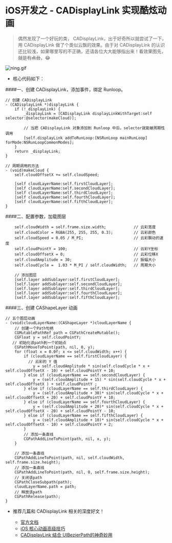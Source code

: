 # iOS开发之 - CADisplayLink 实现酷炫动画


> 偶然发现了一个好玩的类， CADisplayLink，出于好奇所以就尝试了一下，用 CADisplayLink 做了个类似云飘的效果。由于对 CADisplayLink 的认识还比较浅，如果哪里写的不正确，还请各位大大能够指出来！看效果图先，~~就是有点丑~~，😂

![ning.gif](http://upload-images.jianshu.io/upload_images/2665449-da509b22ab7071c0.gif?imageMogr2/auto-orient/strip)

- 核心代码如下：

####一、创建 CADisplayLink，添加事件，绑定 Runloop。

```
// 创建 CADisplayLink
- (CADisplayLink *)displayLink {
    if (!_displayLink) {
        _displayLink = [CADisplayLink displayLinkWithTarget:self selector:@selector(makeCloud)];

        // 当把 CADisplayLink 对象添加到 Runloop 中后，selector就能被周期性调用
        [self.displayLink addToRunLoop:[NSRunLoop mainRunLoop] forMode:NSRunLoopCommonModes];
    }
    return _displayLink;
}

// 周期调用的方法
- (void)makeCloud {
    self.cloudOffsetX += self.cloudSpeed;
    
    [self cloudLayerName:self.firstCloudLayer];
    [self cloudLayerName:self.secondCloudLayer];
    [self cloudLayerName:self.thirdCloudLayer];
    [self cloudLayerName:self.fourthCloudLayer];
    [self cloudLayerName:self.fifthCloudLayer];
}
```
####二、配置参数，加载图层

```
    self.cloudWidth = self.frame.size.width;            // 云彩宽度
    self.cloudColor = RGBA(255, 255, 255, 0.3);         // 云彩颜色
    self.cloudSpeed = 0.05 / M_PI;                      // 云彩飘动的速度
    self.cloudPointY = 100;                             // 云彩Y坐标
    self.cloudOffsetX = 0;                              // 云彩位移X
    self.cloudAmplitude = 30;                           // 振幅大小
    self.cloudCycle =  1.03 * M_PI / self.cloudWidth;   // 周期大小

    // 添加图层
    [self.layer addSublayer:self.firstCloudLayer];
    [self.layer addSublayer:self.secondCloudLayer];
    [self.layer addSublayer:self.thirdCloudLayer];
    [self.layer addSublayer:self.fourthCloudLayer];
    [self.layer addSublayer:self.fifthCloudLayer];

```

####三、创建 CAShapeLayer 动画

```
// 五个图层动画
- (void)cloudLayerName:(CAShapeLayer *)cloudLayerName {
    // 创建一个Path句柄
    CGMutablePathRef path = CGPathCreateMutable();
    CGFloat y = self.cloudPointY;
   // 初始化该path到一个初始点
    CGPathMoveToPoint(path, nil, 0, y);
    for (float x = 0.0f; x <= self.cloudWidth; x++) {
        if (cloudLayerName == self.firstCloudLayer) {
          // 云彩的 Y 值
            y = self.cloudAmplitude * sin(self.cloudCycle * x + self.cloudOffsetX - 10) + self.cloudPointY + 10;
        } else if (cloudLayerName == self.secondCloudLayer) {
            y = (self.cloudAmplitude + 15) * sin(self.cloudCycle * x + self.cloudOffsetX ) + self.cloudPointY ;
        } else if (cloudLayerName == self.thirdCloudLayer) {
            y = (self.cloudAmplitude + 30)* sin(self.cloudCycle * x + self.cloudOffsetX + 20) + self.cloudPointY + 10;
        } else if (cloudLayerName == self.fourthCloudLayer) {
            y = (self.cloudAmplitude + 20)* sin(self.cloudCycle * x + self.cloudOffsetX - 20) + self.cloudPointY - 10;
        } else if (cloudLayerName == self.fifthCloudLayer) {
            y = (self.cloudAmplitude + 10)* sin(self.cloudCycle * x + self.cloudOffsetX - 10) + self.cloudPointY + 2;
        }
        // 添加一条直线
        CGPathAddLineToPoint(path, nil, x, y);
    }

    // 添加一条直线
    CGPathAddLineToPoint(path, nil, self.cloudWidth, self.frame.size.height);
    // 添加一条直线
    CGPathAddLineToPoint(path, nil, 0, self.frame.size.height);
    // 关闭该path
    CGPathCloseSubpath(path);
    cloudLayerName.path = path;
    // 释放该path
    CGPathRelease(path);
}
```


- 推荐几篇和 CADisplayLink 相关的深度好文！ 

  - [官方文档](https://developer.apple.com/reference/quartzcore/cadisplaylink)
  -  [iOS 核心动画高级技巧](https://zsisme.gitbooks.io/ios-/content/chapter11/frame-timing.html) 
  - [CADisplayLink 结合 UIBezierPath的神奇妙用](http://kittenyang.com/cadisplaylinkanduibezierpath/)